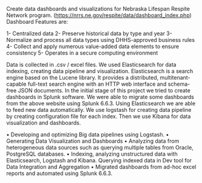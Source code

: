 Create data dashboards and visualizations for Nebraska Lifespan Respite Network program. (https://nrrs.ne.gov/respite/data/dashboard_index.php)
Dashboard Features are:

1- Centralized data
2- Preserve historical data by type and year
3- Normalize and process all data types using DHHS-approved business rules
4- Collect and apply numerous value-added data elements to ensure consistency
5- Operates in a secure computing environment

Data is collected in .csv / excel files. We used Elasticsearch for data indexing, creating data pipeline and visualization.
Elasticsearch is a search engine based on the Lucene library. It provides a distributed, multitenant-capable full-text search engine with an HTTP web interface and schema-free JSON documents. In the initial stage of this project we tried to create dashboards in Splunk software. We were able to migrate some dashboards from the above website using Splunk 6.6.3. Using Elasticsearch we are able to feed new data automatically. We use logstash for creating data pipeline by creating configuration file for each index. Then we use Kibana for data visualization and dashboards.

•	Developing and optimizing Big data pipelines using Logstash. 
•	Generating Data Visualization and Dashboards 
•	Analyzing data from heterogeneous data sources such as querying multiple tables from Oracle, PostgreSQL databases. 
•	Indexing, analyzing unstructured data with Elasticsearch, Logstash and Kibana. Querying indexed data in Dev tool for Data Integration and Aggregation 
•	Migrated dashboards from ad-hoc excel reports and automated using Splunk 6.6.3. 



